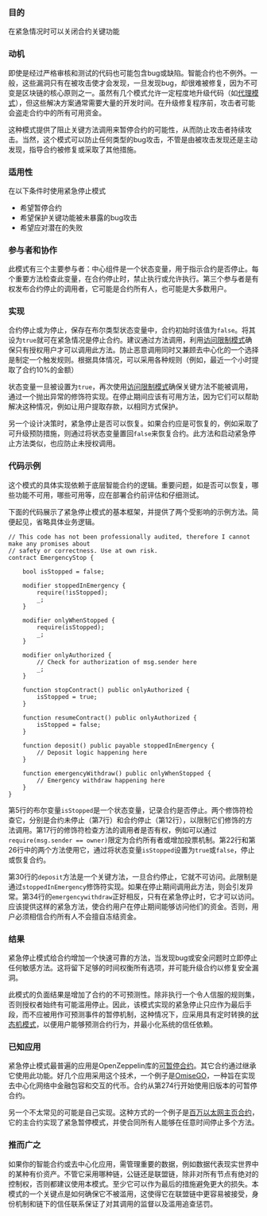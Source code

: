 ### 目的

在紧急情况时可以关闭合约关键功能

### 动机

即使是经过严格审核和测试的代码也可能包含bug或缺陷。智能合约也不例外。一般，这些漏洞只有在被攻击使才会发现，一旦发现bug，却很难被修复，因为不可变是区块链的核心原则之一。虽然有几个模式允许一定程度地升级代码（如[代理模式]()），但这些解决方案通常需要大量的开发时间。在升级修复程序前，攻击者可能会盗走合约中的所有可用资金。

这种模式提供了阻止关键方法调用来暂停合约的可能性，从而防止攻击者持续攻击。当然，这个模式可以防止任何类型的bug攻击，不管是由被攻击发现还是主动发现，指导合约被修复或采取了其他措施。

### 适用性

在以下条件时使用紧急停止模式
- 希望暂停合约
- 希望保护关键功能被未暴露的bug攻击
- 希望应对潜在的失败

### 参与者和协作

此模式有三个主要参与者：中心组件是一个状态变量，用于指示合约是否停止。每个重要方法检查此变量，在合约停止时，禁止执行或允许执行。第三个参与者是有权发布合约停止的调用者，它可能是合约所有人，也可能是大多数用户。

### 实现

合约停止或为停止，保存在布尔类型状态变量中，合约初始时该值为```false```。将其设为```true```就可在紧急情况是停止合约。建议通过方法调用，利用[访问限制模式](https://github.com/57blocks/blockchain-articles/blob/master/docs/%E6%99%BA%E8%83%BD%E5%90%88%E7%BA%A6%E8%AE%BE%E8%AE%A1%E6%A8%A1%E5%BC%8F/%E6%99%BA%E8%83%BD%E5%90%88%E7%BA%A6%E8%AE%BE%E8%AE%A1%E6%A8%A1%E5%BC%8F%20-%20%E8%AE%BF%E9%97%AE%E9%99%90%E5%88%B6.md)确保只有授权用户才可以调用此方法。防止恶意调用同时又兼顾去中心化的一个选择是制定一个触发规则。根据具体情况，可以采用各种规则（例如，最近一个小时提取了合约10%的金额）

状态变量一旦被设置为```true```，再次使用[访问限制模式](https://github.com/57blocks/blockchain-articles/blob/master/docs/%E6%99%BA%E8%83%BD%E5%90%88%E7%BA%A6%E8%AE%BE%E8%AE%A1%E6%A8%A1%E5%BC%8F/%E6%99%BA%E8%83%BD%E5%90%88%E7%BA%A6%E8%AE%BE%E8%AE%A1%E6%A8%A1%E5%BC%8F%20-%20%E8%AE%BF%E9%97%AE%E9%99%90%E5%88%B6.md)确保关键方法不能被调用，通过一个抛出异常的修饰符实现。在停止期间应该有可用方法，因为它们可以帮助解决这种情况，例如让用户提取存款，以相同方式保护。

另一个设计决策时，紧急停止是否可以恢复。如果合约应是可恢复的，例如采取了可升级预防措施，则通过将状态变量置回```false```来恢复合约。此方法和启动紧急停止方法类似，也应防止未授权调用。

### 代码示例

这个模式的具体实现依赖于底层智能合约的逻辑。重要问题，如是否可以恢复，哪些功能不可用，哪些可用等，应在部署合约前评估和仔细测试。

下面的代码展示了紧急停止模式的基本框架，并提供了两个受影响的示例方法。简便起见，省略具体业务逻辑。

```
// This code has not been professionally audited, therefore I cannot make any promises about
// safety or correctness. Use at own risk.
contract EmergencyStop {

    bool isStopped = false;

    modifier stoppedInEmergency {
        require(!isStopped);
        _;
    }

    modifier onlyWhenStopped {
        require(isStopped);
        _;
    }

    modifier onlyAuthorized {
        // Check for authorization of msg.sender here
        _;
    }

    function stopContract() public onlyAuthorized {
        isStopped = true;
    }

    function resumeContract() public onlyAuthorized {
        isStopped = false;
    }

    function deposit() public payable stoppedInEmergency {
        // Deposit logic happening here
    }

    function emergencyWithdraw() public onlyWhenStopped {
        // Emergency withdraw happening here
    }
}
```

第5行的布尔变量```isStopped```是一个状态变量，记录合约是否停止。两个修饰符检查它，分别是合约未停止（第7行）和合约停止（第12行），以限制它们修饰的方法调用。第17行的修饰符检查方法的调用者是否有权，例如可以通过```require(msg.sender == owner)```限定为合约所有者或增加投票机制。第22行和第26行中的两个方法使用它，通过将状态变量```isStopped```设置为```true```或```false```，停止或恢复合约。

第30行的```deposit```方法是一个关键方法，一旦合约停止，它就不可访问。此限制是通过```stoppedInEmergency```修饰符实现。如果在停止期间调用此方法，则会引发异常。第34行的```emergencywithdraw```正好相反，只有在紧急停止时，它才可以访问。应该提供这样的紧急方法，使合约用户在停止期间能够访问他们的资金。否则，用户必须相信合约所有人不会擅自冻结资金。

### 结果

紧急停止模式给合约增加一个快速可靠的方法，当发现bug或安全问题时立即停止任何敏感方法。这将留下足够的时间权衡所有选项，并可能升级合约以修复安全漏洞。

此模式的负面结果是增加了合约的不可预测性。除非执行一个令人信服的规则集，否则授权者始终有可能滥用停止。因此，该模式实现的紧急停止只应作为最后手段，而不应被用作可预测事件的暂停机制，这种情况下，应采用具有定时转换的[状态机模式](https://github.com/57blocks/blockchain-articles/blob/master/docs/%E6%99%BA%E8%83%BD%E5%90%88%E7%BA%A6%E8%AE%BE%E8%AE%A1%E6%A8%A1%E5%BC%8F/%E6%99%BA%E8%83%BD%E5%90%88%E7%BA%A6%E8%AE%BE%E8%AE%A1%E6%A8%A1%E5%BC%8F%20-%20%E7%8A%B6%E6%80%81%E6%9C%BA.md)，以便用户能够预测合约行为，并最小化系统的信任依赖。

### 已知应用

紧急停止模式最普遍的应用是OpenZeppelin库的[可暂停合约](https://github.com/OpenZeppelin/zeppelin-solidity/blob/master/contracts/lifecycle/Pausable.sol)。其它合约通过继承它使用此功能。好几个应用采用这个技术，一个例子是[OmiseGO](https://etherscan.io/address/0xd26114cd6EE289AccF82350c8d8487fedB8A0C07/#code)，一种旨在实现去中心化网络中金融包容和交互的代币。合约从第274行开始使用旧版本的可暂停合约。

另一个不太常见的可能是自己实现。这种方式的一个例子是[百万以太网主页合约](https://etherscan.io/address/0x15dbdB25f870f21eaf9105e68e249E0426DaE916/#code)，它的主合约实现了紧急暂停模式，并使合同所有人能够在任意时间停止多个方法。

### 推而广之

如果你的智能合约或去中心化应用，需管理重要的数据，例如数据代表现实世界中的某种有价资产。不管它采用哪种链，公链还是联盟链，除非对所有节点有绝对的控制权，否则都建议使用本模式。至少它可以作为最后的措施避免更大的损失。本模式的一个关键点是如何确保它不被滥用，这使得它在联盟链中更容易被接受，身份机制和链下的信任联系保证了对其调用的监督以及滥用追查惩罚。
